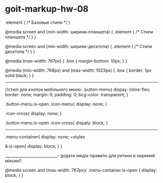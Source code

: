 # goit-markup-hw-08
.element {
  /* Базовые стили */
}

@media screen and (min-width: ширина-планшета) {
  .element {
    /* Стили планшета */
  }
}

@media screen and (min-width: ширина-десктопа) {
  .element {
    /* Стили десктопа */
  }
}

@media (max-width: 767px) {
  .box {
    margin-bottom: 10px;
  }
}

@media (min-width: 768px) and (max-width: 1023px) {
  .box {
    border: 1px solid black;
  }
}
__________________________________________________________

//стилі для кнопок мобільного меню:
.button-menu{
  dispay: inline-flex;
  border: none;
  margin: 0;
  padding: 0;
  bcg-color: transparent;
}

.button-menu.is-open .icon-menu{
  display: none;
}

.icon-cross{
  display: none;
}

.button-menu.is-open .icon-cross{
  dispaly: block;
}
__________________________________________

.menu-container{
  display: none;
  +styles

  &.is-open{
    display: block;
  }
}

___________________________-
додати медіа-правило для ретини в окремий міксин!!


 @media screen and (max-width: 767px){
  .menu-container.is-open {
    display: block;
  }
}




